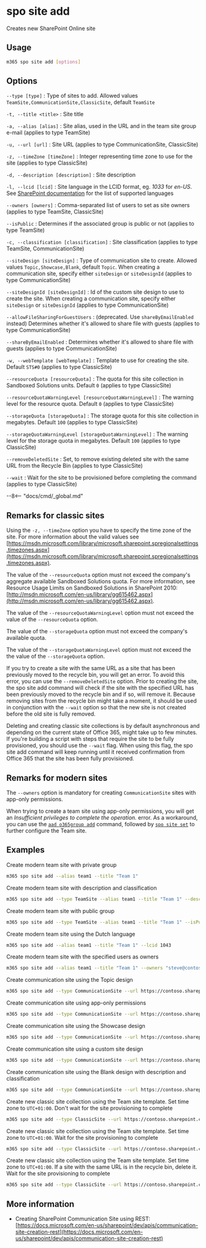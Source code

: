 # spo site add

Creates new SharePoint Online site

## Usage

```sh
m365 spo site add [options]
```

## Options

`--type [type]`
: Type of sites to add. Allowed values `TeamSite,CommunicationSite,ClassicSite`, default `TeamSite`

`-t, --title <title>`
: Site title

`-a, --alias [alias]`
: Site alias, used in the URL and in the team site group e-mail (applies to type TeamSite)

`-u, --url [url]`
: Site URL  (applies to type CommunicationSite, ClassicSite)

`-z, --timeZone [timeZone]`
: Integer representing time zone to use for the site (applies to type ClassicSite)

`-d, --description [description]`
: Site description

`-l, --lcid [lcid]`
: Site language in the LCID format, eg. _1033_ for _en-US_. See [SharePoint documentation](https://support.microsoft.com/en-us/office/languages-supported-by-sharepoint-dfbf3652-2902-4809-be21-9080b6512fff) for the list of supported languages

`--owners [owners]`
: Comma-separated list of users to set as site owners (applies to type TeamSite, ClassicSite)

`--isPublic`
: Determines if the associated group is public or not (applies to type TeamSite)

`-c, --classification [classification]`
: Site classification (applies to type TeamSite, CommunicationSite)

`--siteDesign [siteDesign]`
: Type of communication site to create. Allowed values `Topic,Showcase,Blank`, default `Topic`. When creating a communication site, specify either `siteDesign` or `siteDesignId` (applies to type CommunicationSite)

`--siteDesignId [siteDesignId]`
: Id of the custom site design to use to create the site. When creating a communication site, specify either `siteDesign` or `siteDesignId` (applies to type CommunicationSite)

`--allowFileSharingForGuestUsers`
: (deprecated. Use `shareByEmailEnabled` instead) Determines whether it's allowed to share file with guests (applies to type CommunicationSite)

`--shareByEmailEnabled`
: Determines whether it's allowed to share file with guests (applies to type CommunicationSite)

`-w, --webTemplate [webTemplate]`
: Template to use for creating the site. Default `STS#0`  (applies to type ClassicSite)

`--resourceQuota [resourceQuota]`
: The quota for this site collection in Sandboxed Solutions units. Default `0`  (applies to type ClassicSite)

`--resourceQuotaWarningLevel [resourceQuotaWarningLevel]`
: The warning level for the resource quota. Default `0`  (applies to type ClassicSite)

`--storageQuota [storageQuota]`
: The storage quota for this site collection in megabytes. Default `100`  (applies to type ClassicSite)

`--storageQuotaWarningLevel [storageQuotaWarningLevel]`
: The warning level for the storage quota in megabytes. Default `100`  (applies to type ClassicSite)

`--removeDeletedSite`
: Set, to remove existing deleted site with the same URL from the Recycle Bin  (applies to type ClassicSite)

`--wait`
: Wait for the site to be provisioned before completing the command  (applies to type ClassicSite)

--8<-- "docs/cmd/_global.md"

## Remarks for classic sites

Using the `-z, --timeZone` option you have to specify the time zone of the site. For more information about the valid values see [https://msdn.microsoft.com/library/microsoft.sharepoint.spregionalsettings.timezones.aspx](https://msdn.microsoft.com/library/microsoft.sharepoint.spregionalsettings.timezones.aspx).

The value of the `--resourceQuota` option must not exceed the company's aggregate available Sandboxed Solutions quota. For more information, see Resource Usage Limits on Sandboxed Solutions in SharePoint 2010: [http://msdn.microsoft.com/en-us/library/gg615462.aspx](http://msdn.microsoft.com/en-us/library/gg615462.aspx).

The value of the `--resourceQuotaWarningLevel` option must not exceed the value of the `--resourceQuota` option.

The value of the `--storageQuota` option must not exceed the company's available quota.

The value of the `--storageQuotaWarningLevel` option must not exceed the the value of the `--storageQuota` option.

If you try to create a site with the same URL as a site that has been previously moved to the recycle bin, you will get an error. To avoid this error, you can use the `--removeDeletedSite` option. Prior to creating the site, the spo site add command will check if the site with the specified URL has been previously moved to the recycle bin and if so, will remove it. Because removing sites from the recycle bin might take a moment, it should be used in conjunction with the `--wait` option so that the new site is not created before the old site is fully removed.

Deleting and creating classic site collections is by default asynchronous and depending on the current state of Office 365, might take up to few minutes. If you're building a script with steps that require the site to be fully provisioned, you should use the `--wait` flag. When using this flag, the spo site add command will keep running until it received confirmation from Office 365 that the site has been fully provisioned.

## Remarks for modern sites

The `--owners` option is mandatory for creating `CommunicationSite` sites with app-only permissions.

When trying to create a team site using app-only permissions, you will get an _Insufficient privileges to complete the operation._ error. As a workaround, you can use the [`aad o365group add`](../../aad/o365group/o365group-add.md) command, followed by [`spo site set`](./site-set.md) to further configure the Team site.

## Examples

Create modern team site with private group

```sh
m365 spo site add --alias team1 --title "Team 1"
```

Create modern team site with description and classification

```sh
m365 spo site add --type TeamSite --alias team1 --title "Team 1" --description "Site of team 1" --classification LBI
```

Create modern team site with public group

```sh
m365 spo site add --type TeamSite --alias team1 --title "Team 1" --isPublic
```

Create modern team site using the Dutch language

```sh
m365 spo site add --alias team1 --title "Team 1" --lcid 1043
```

Create modern team site with the specified users as owners

```sh
m365 spo site add --alias team1 --title "Team 1" --owners "steve@contoso.com, bob@contoso.com"
```

Create communication site using the Topic design

```sh
m365 spo site add --type CommunicationSite --url https://contoso.sharepoint.com/sites/marketing --title Marketing
```

Create communication site using app-only permissions

```sh
m365 spo site add --type CommunicationSite --url https://contoso.sharepoint.com/sites/marketing --title Marketing --owners "john.smith@contoso.com"
```

Create communication site using the Showcase design

```sh
m365 spo site add --type CommunicationSite --url https://contoso.sharepoint.com/sites/marketing --title Marketing --siteDesign Showcase
```

Create communication site using a custom site design

```sh
m365 spo site add --type CommunicationSite --url https://contoso.sharepoint.com/sites/marketing --title Marketing --siteDesignId 99f410fe-dd79-4b9d-8531-f2270c9c621c
```

Create communication site using the Blank design with description and classification

```sh
m365 spo site add --type CommunicationSite --url https://contoso.sharepoint.com/sites/marketing --title Marketing --description Site of the marketing department --classification MBI --siteDesign Blank
```

Create new classic site collection using the Team site template. Set time zone to `UTC+01:00`. Don't wait for the site provisioning to complete

```sh
m365 spo site add --type ClassicSite --url https://contoso.sharepoint.com/sites/team --title Team --owners admin@contoso.onmicrosoft.com --timeZone 4
```

Create new classic site collection using the Team site template. Set time zone to `UTC+01:00`. Wait for the site provisioning to complete

```sh
m365 spo site add --type ClassicSite --url https://contoso.sharepoint.com/sites/team --title Team --owners admin@contoso.onmicrosoft.com --timeZone 4 --webTemplate STS#0 --wait
```

Create new classic site collection using the Team site template. Set time zone to `UTC+01:00`. If a site with the same URL is in the recycle bin, delete it. Wait for the site provisioning to complete

```sh
m365 spo site add --type ClassicSite --url https://contoso.sharepoint.com/sites/team --title Team --owners admin@contoso.onmicrosoft.com --timeZone 4 --webTemplate STS#0 --removeDeletedSite --wait
```

## More information

- Creating SharePoint Communication Site using REST: [https://docs.microsoft.com/en-us/sharepoint/dev/apis/communication-site-creation-rest](https://docs.microsoft.com/en-us/sharepoint/dev/apis/communication-site-creation-rest)
